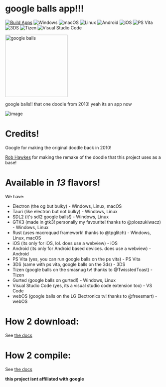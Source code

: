 # google balls app!!!
[![Build Apps](https://github.com/weeniemount/googleballs-app/actions/workflows/build.yml/badge.svg)](https://github.com/weeniemount/googleballs-app/actions/workflows/build.yml) ![Windows](images/badges/windows.svg) ![macOS](images/badges/macos.svg) ![Linux](images/badges/linux.svg) ![Android](images/badges/android.svg) ![iOS](images/badges/ios.svg) ![PS Vita](images/badges/psvita.svg) ![3DS](images/badges/3ds.svg) ![Tizen](images/badges/tizen.svg) ![Visual Studio Code](images/badges/vscode.svg)

<img src="images/balls.png" alt="google balls" width="200"/>

google balls!! that one doodle from 2010! yeah its an app now

<img alt="image" src="images/screenshot.png" />

# Credits!
Google for making the original doodle back in 2010!

[Rob Hawkes](https://github.com/robhawkes) for making the remake of the doodle that this project uses as a base!

# Available in *13* flavors!
We have:
- Electron (the og but bulky) - Windows, Linux, macOS
- Tauri (like electron but not bulky) - Windows, Linux
- SDL2 (it's sdl2 google balls!) - Windows, Linux
- GTK3 (made in gtk3! personally my favourite! thanks to @ploszukiwacz) - Windows, Linux
- Rust (uses macroquad framework! thanks to @tpglitch) - Windows, Linux, macOS
- iOS (its only for iOS, lol. does use a webview) - iOS
- Android (its only for Android based devices. does use a webview) - Android
- PS Vita (yes, you can run google balls on the ps vita) - PS Vita
- 3DS (same with ps vita, google balls on the 3ds) - 3DS
- Tizen (google balls on the smasnug tv! thanks to @TwisstedToast) - Tizen
- Gurted (google balls on gurted!) - Windows, Linux
- Visual Studio Code (yes, its a visual studio code extension too) - VS Code
- webOS (google balls on the LG Electronics tv! thanks to @freesmart) - webOS

# How 2 download:
See [the docs](docs/installing.md)

# How 2 compile:
See [the docs](docs/compiling.md)


**this project isnt affiliated with google**
